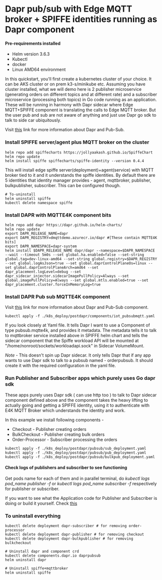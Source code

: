 # Dapr pub/sub with Edge MQTT broker + SPIFFE identities running as Dapr component

#### Pre-requirements installed
- Helm version 3.6.3
- Kubectl
- docker
- Linux AMD64 environment

In this quickstart, you'll first create a kubernetes cluster of your choice. It can be AKS cluster or on prem k3-s/minikube etc. Assuming you have cluster installed,
what we will demo here is 2 publisher microservice (generating orders on different topics and at different rate) and a subscriber microservice (processing both topics) 
in Go code running as an application. These will be running in harmony with Dapr sidecar where Edge MQTT+SPIFFE component is translating the calls to Edge MQTT broker. But the user pub and sub
are not aware of anything and just use Dapr go sdk to talk to side car ubiquitously. 

Visit [this](https://docs.dapr.io/developing-applications/building-blocks/pubsub/) link for more information about Dapr and Pub-Sub.

### Install SPIFFE server/agent plus MQTT broker on the cluster

```
helm repo add spiffecharts https://jollyaakash.github.io/SpiffeChart
helm repo update
helm install spiffe spiffecharts/spiffe-identity --version 0.4.4
```

This will install edge spiffe server(deployment)+agent(service) with MQTT broker tied to it and it understands the spiffe identities. By default there are 5 identities that
identity manager provides - agent, mqttbroker, publisher, bulkpublisher, subscriber. This can be configured though.

```
# To-uninstall
helm uninstall spiffe
kubectl delete namespace spiffe
```
### Install DAPR with MQTTE4K component bits

```
helm repo add dapr https://dapr.github.io/helm-charts/
helm repo update
export DAPR_RELEASE_NAME=dapr
export DAPR_REGISTRY=dmqttdemo.azurecr.io/dapr #[These contain MQTTE4K bits]
export DAPR_NAMESPACE=dapr-system
helm install $DAPR_RELEASE_NAME dapr/dapr --namespace=$DAPR_NAMESPACE --wait --timeout 5m0s --set global.ha.enabled=false --set-string global.tag=dev-linux-amd64 --set-string global.registry=$DAPR_REGISTRY --set global.logAsJson=true --set global.daprControlPlaneOs=linux --set global.daprControlPlaneArch=amd64 --set dapr_placement.logLevel=debug --set dapr_sidecar_injector.sidecarImagePullPolicy=Always --set global.imagePullPolicy=Always --set global.mtls.enabled=true --set dapr_placement.cluster.forceInMemoryLog=true
```

### Install DAPR Pub sub MQTTE4K component
Visit [this](https://docs.dapr.io/developing-applications/building-blocks/pubsub/howto-publish-subscribe/#step-1-setup-the-pubsub-component) link for more information about Dapr and Pub-Sub component.

```
kubectl apply -f ./k8s_deploy/postdapr/components/iot_pubsubmqtt.yaml
```

If you look closely at Yaml file. It tells Dapr I want to use a Component of type pubsub.mqtte4k, and provides it metadata. The metadata tells it to talk to mqttbroker service installed above in SPIFFE helm chart and tells the sidecar component that the Spiffe workload API will be mounted at "/home/nonroot/sockets/workloadapi.sock" in Sidecar VolumeMount.

*Note* - This doesn't spin up Dapr sidecar. It only tells Dapr that if any app wants to use Dapr sdk to talk to a pubsub named - orderpubsub. It should create it with the required configuration in the yaml file.


### Run Publisher and Subscriber apps which purely uses Go dapr sdk
These apps purely uses Dapr sdk ( can use http too ) to talk to Dapr sidecar component defined above and the component takes the heavy lifting to actually going and getting a SPIFFE identity, using it to authenticate with E4K MQTT Broker which understands the identity and work.

In this example we install following components -
- Checkout - Publisher creating orders
- BulkCheckout - Publisher creating bulk orders
- Order-Processor - Subscriber processing the orders

```
kubectl apply -f ./k8s_deploy/postdapr/pubsub/sub_deployment.yaml
kubectl apply -f ./k8s_deploy/postdapr/pubsub/pub_deployment.yaml
kubectl apply -f ./k8s_deploy/postdapr/pubsub/bulkpub_deployment.yaml
```

#### Check logs of publishers and subscriber to see functioning
Get pods name for each of them and in parallel terminal, do *kubectl logs pod_name publisher -f* or *kubectl logs pod_name subscriber -f* respectively for publisher or subscriber. 

If you want to see what the Application code for Publisher and Subscriber is doing or build it yourself.  Check [this](https://github.com/jollyaakash/DaprE2Edemo/blob/main/gocode/pub_sub/sdk/README.md)


### To uninstall everything

```
kubectl delete deployment dapr-subscriber # for removing order-processor
kubectl delete deployment dapr-publisher # for removing checkout
kubectl delete deployment dapr-bulkpublisher # for removing bulkcheckout
```

```
# Uninstall dapr and component crd
kubectl delete components.dapr.io daprpubsub
helm uninstall dapr
```

```
# Uninstall spiffe+mqttbroker
helm uninstall spiffe
```
